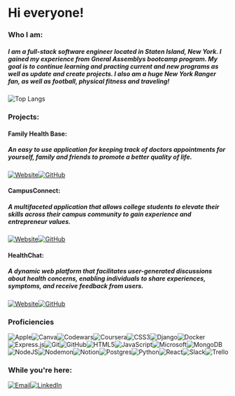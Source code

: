 # Hi everyone! 

### Who I am:
##### I am a full-stack software engineer located in Staten Island, New York. I gained my experience from Gneral Assemblys bootcamp program. My goal is to continue learning and practing current and new programs as well as update and create projects. I also am a huge New York Ranger fan, as well as football, physical fitness and traveling! 

![Top Langs](https://github-readme-stats.vercel.app/api/top-langs/?username=ronrain&layout=compact)

### Projects:
#### Family Health Base:
##### An easy to use application for keeping track of doctors appointments for yourself, family and friends to promote a better quality of life.
[![Website](https://img.shields.io/badge/Website-%2300C4CC.svg?style=for-the-badge&logo=world&logoColor=white)](https://yourfamilyhealthbase.fly.dev/)[![GitHub](https://img.shields.io/badge/GitHub-%23121011.svg?style=for-the-badge&logo=github&logoColor=white)](https://github.com/ronrain/Family-Health-Base)
#### CampusConnect:
##### A multifaceted application that allows college students to elevate their skills across their campus community to gain experience and entrepreneur values.
[![Website](https://img.shields.io/badge/Website-%2300C4CC.svg?style=for-the-badge&logo=world&logoColor=white)](https://campus-connect1.netlify.app/)[![GitHub](https://img.shields.io/badge/GitHub-%23121011.svg?style=for-the-badge&logo=github&logoColor=white)](https://github.com/ronrain/Campus-Connect-front-end)
#### HealthChat:
##### A dynamic web platform that facilitates user-generated discussions about health concerns, enabling individuals to share experiences, symptoms, and receive feedback from users.
[![Website](https://img.shields.io/badge/Website-%2300C4CC.svg?style=for-the-badge&logo=world&logoColor=white)](https://healthchat.fly.dev/)[![GitHub](https://img.shields.io/badge/GitHub-%23121011.svg?style=for-the-badge&logo=github&logoColor=white)](https://github.com/ronrain/HealthChat)
### Proficiencies
![Apple](https://img.shields.io/badge/Apple-%23000000.svg?style=for-the-badge&logo=apple&logoColor=white)![Canva](https://img.shields.io/badge/Canva-%2300C4CC.svg?style=for-the-badge&logo=Canva&logoColor=white)![Codewars](https://img.shields.io/badge/Codewars-B1361E?style=for-the-badge&logo=codewars&logoColor=grey)![Coursera](https://img.shields.io/badge/Coursera-%230056D2.svg?style=for-the-badge&logo=Coursera&logoColor=white)![CSS3](https://img.shields.io/badge/css3-%231572B6.svg?style=for-the-badge&logo=css3&logoColor=white)![Django](https://img.shields.io/badge/django-%23092E20.svg?style=for-the-badge&logo=django&logoColor=white)![Docker](https://img.shields.io/badge/docker-%230db7ed.svg?style=for-the-badge&logo=docker&logoColor=white)![Express.js](https://img.shields.io/badge/express.js-%23404d59.svg?style=for-the-badge&logo=express&logoColor=%2361DAFB)![Git](https://img.shields.io/badge/git-%23F05033.svg?style=for-the-badge&logo=git&logoColor=white)![GitHub](https://img.shields.io/badge/github-%23121011.svg?style=for-the-badge&logo=github&logoColor=white)![HTML5](https://img.shields.io/badge/html5-%23E34F26.svg?style=for-the-badge&logo=html5&logoColor=white)![JavaScript](https://img.shields.io/badge/javascript-%23323330.svg?style=for-the-badge&logo=javascript&logoColor=%23F7DF1E)![Microsoft](https://img.shields.io/badge/Microsoft-0078D4?style=for-the-badge&logo=microsoft&logoColor=white)![MongoDB](https://img.shields.io/badge/MongoDB-%234ea94b.svg?style=for-the-badge&logo=mongodb&logoColor=white)![NodeJS](https://img.shields.io/badge/node.js-6DA55F?style=for-the-badge&logo=node.js&logoColor=white)![Nodemon](https://img.shields.io/badge/NODEMON-%23323330.svg?style=for-the-badge&logo=nodemon&logoColor=%BBDEAD)![Notion](https://img.shields.io/badge/Notion-%23000000.svg?style=for-the-badge&logo=notion&logoColor=white)![Postgres](https://img.shields.io/badge/postgres-%23316192.svg?style=for-the-badge&logo=postgresql&logoColor=white)![Python](https://img.shields.io/badge/python-3670A0?style=for-the-badge&logo=python&logoColor=ffdd54)![React](https://img.shields.io/badge/react-%2320232a.svg?style=for-the-badge&logo=react&logoColor=%2361DAFB)![Slack](https://img.shields.io/badge/Slack-4A154B?style=for-the-badge&logo=slack&logoColor=white)![Trello](https://img.shields.io/badge/Trello-%23026AA7.svg?style=for-the-badge&logo=Trello&logoColor=white)

### While you're here:
[![Email](https://img.shields.io/badge/Email-%23D14836.svg?style=for-the-badge&logo=Gmail&logoColor=white)](mailto:rarainero@gmail.com)[![LinkedIn](https://img.shields.io/badge/LinkedIn-%230077B5.svg?style=for-the-badge&logo=linkedin&logoColor=white)]([https://www.linkedin.com/in/your-linkedin-profile-url/](https://www.linkedin.com/in/ronald-rainero/)https://www.linkedin.com/in/ronald-rainero/)


